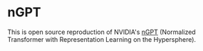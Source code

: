 # nGPT
This is open source reproduction of NVIDIA's [nGPT]([url](https://arxiv.org/abs/2410.01131)) (Normalized Transformer with Representation Learning on the Hypersphere).

